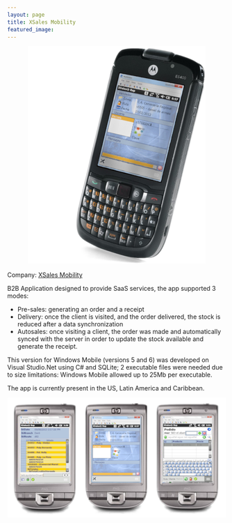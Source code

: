 ```yaml
---
layout: page
title: XSales Mobility
featured_image: 
---
```


<p align="center">

  <img src="/assets/images/pages/xsales/xsales-wm-side.png">

</p>


Company: [XSales Mobility](https://xsalesmobility.com/)

B2B Application designed to provide SaaS services, the app supported 3 modes:
- Pre-sales: generating an order and a receipt
- Delivery: once the client is visited, and the order delivered, the stock is reduced after a data synchronization
- Autosales: once visiting a client, the order was made and automatically synced with the server in order to update the stock available and generate the receipt.

This version for Windows Mobile (versions 5 and 6) was developed on Visual Studio.Net using C# and SQLite; 2 executable files were needed due to size limitations: Windows Mobile allowed up to 25Mb per executable.

The app is currently present in the US, Latin America and Caribbean.

<p align="center">

  <img src="/assets/images/pages/xsales/xsales-wm-3-screens.png">

</p>

